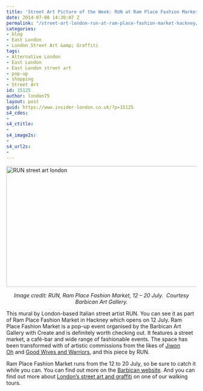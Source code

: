 ```yaml
---
title: 'Street Art Picture of the Week: RUN at Ram Place Fashion Market, Hackney'
date: 2014-07-08 14:30:07 Z
permalink: "/street-art-london-run-at-ram-place-fashion-market-hackney/"
categories:
- blog
- East London
- London Street Art &amp; Graffiti
tags:
- Alternative London
- East London
- East London street art
- pop-up
- shopping
- Street Art
id: 15125
author: london75
layout: post
guid: https://www.insider-london.co.uk/?p=15125
s4_cdes:
- 
s4_ctitle:
- 
s4_image2s:
- 
s4_url2s:
- 
---
```


[<img class="size-full wp-image-15127 aligncenter" src="/wp-content/uploads/2014/07/13.-RUN.jpg" alt="RUN street art london" width="569" height="320" />](/wp-content/uploads/2014/07/13.-RUN.jpg)

<p style="text-align: center;">
  <em>Image credit: RUN, Ram Place Fashion Market, 12 – 20 July.  Courtesy Barbican Art Gallery.</em>
</p>

This mural by London-based Italian street artist RUN. You can see it as part of Ram Place Fashion Market in Hackney which opens on 12 July. Ram Place Fashion Market is a pop-up event organised by the Barbican Art Gallery with Create and is definitely worth checking out. It features a street market, a café-bar and wide range of fashionable events. The space has been transformed with of artistic commissions from the likes of <a href="http://jiwono.blogspot.co.uk/" target="_blank">Jiwon Oh</a> and <a href="http://www.centralillustration.com/illustrators/good-wives-and-warriors" target="_blank">Good Wives and Warriors</a>, and this piece by RUN.

Ram Place Fashion Market runs from the 12 to 20 July, so be sure to catch it while you can. You can find out more on the <a href="http://www.barbican.org.uk/artgallery/event-detail.asp?ID=16304" target="_blank">Barbican website</a>. And you can find out more about <a href="https://www.insider-london.co.uk/london-graffiti-artists-walking-tours/" target="_blank">London&#8217;s street art and graffiti</a> on one of our walking tours.